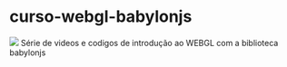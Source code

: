 # curso-webgl-babylonjs
<img src="https://i.ytimg.com/vi/jdX0r67Zs5M/hqdefault.jpg?sqp=-oaymwEZCPYBEIoBSFXyq4qpAwsIARUAAIhCGAFwAQ==&rs=AOn4CLBoIEvUfRkY3pMDxZhW3X24JCff9Q"/>
Série de videos e codigos de introdução ao WEBGL com a biblioteca  babylonjs 
